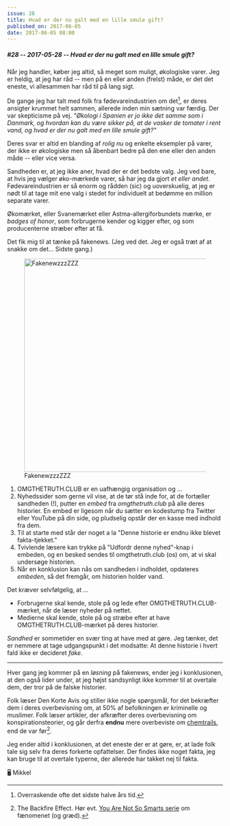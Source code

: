 ```yaml
---
issue: 28
title: Hvad er der nu galt med en lille smule gift?
published_on: 2017-06-05
date: 2017-06-05 08:00
---
```


##### #28 -- 2017-05-28 -- Hvad er der nu galt med en lille smule gift?

Når jeg handler, køber jeg altid, så meget som muligt, økologiske varer. Jeg er heldig, at jeg har råd -- men på en eller anden (frelst) måde, er det det eneste, vi allesammen har råd til på lang sigt.

De gange jeg har talt med folk fra fødevareindustrien om det[^fødevare], er deres ansigter krummet helt sammen, allerede inden min sætning var færdig. Der var skepticisme på vej. _"Økologi i Spanien er jo ikke det samme som i Danmark, og hvordan kan du være sikker på, at de vasker de tomater i rent vand, og hvad er der nu galt med en lille smule gift?"_

Deres svar er altid en blanding af _rolig nu_ og enkelte eksempler på varer, der ikke er økologiske men så åbenbart bedre på den ene eller den anden måde -- eller vice versa.

Sandheden er, at jeg ikke aner, hvad der er det bedste valg. Jeg ved bare, at hvis jeg vælger øko-mærkede varer, så har jeg da gjort _et eller andet_. Fødevareindustrien er så enorm og rådden (sic) og uoverskuelig, at jeg er nødt til at tage mit ene valg i stedet for individuelt at bedømme en million separate varer.

Økomærket, eller Svanemærket eller Astma-allergiforbundets mærke, er _badges of honor_, som forbrugerne kender og kigger efter, og som producenterne stræber efter at få.

Det fik mig til at tænke på fakenews. (Jeg ved det. Jeg er også træt af at snakke om det... Sidste gang.)

<figure><img src="https://s3.brnbw.com/pb-8HW7GrKZ5t-4u4KTJ50Xe.png" alt="FakenewzzzZZZ" width="497" /><figcaption>FakenewzzzZZZ</figcaption></figure>

1. OMGTHETRUTH.CLUB er en uafhængig organisation og ...
1. Nyhedssider som gerne vil vise, at de tør stå inde for, at de fortæller sandheden (!), putter en _embed_ fra _omgthetruth.club_ på alle deres historier. En embed er ligesom når du sætter en kodestump fra Twitter eller YouTube på din side, og pludselig opstår der en kasse med indhold fra dem.
1. Til at starte med står der noget a la "Denne historie er endnu ikke blevet fakta-tjekket."
1. Tvivlende læsere kan trykke på "Udfordr denne nyhed"-knap i embeden, og en besked sendes til omgthetruth.club (os) om, at vi skal undersøge historien.
1. Når en konklusion kan nås om sandheden i indholdet, opdateres _embeden_, så det fremgår, om historien holder vand.

Det kræver selvfølgelig, at ...

- Forbrugerne skal kende, stole på og lede efter OMGTHETRUTH.CLUB-mærket, når de læser nyheder på nettet.
- Medierne skal kende, stole på og stræbe efter at have OMGTHETRUTH.CLUB-mærket på deres historier.

_Sandhed_ er sommetider en svær ting at have med at gøre. Jeg tænker, det er nemmere at tage udgangspunkt i det modsatte: At denne historie i hvert fald ikke er decideret _fake_.

---

Hver gang jeg kommer på en _løsning_ på fakenews, ender jeg i konklusionen, at den også lider under, at jeg højst sandsynligt ikke kommer til at overtale dem, der tror på de falske historier.

Folk læser Den Korte Avis og stiller ikke nogle spørgsmål, for det bekræfter dem i deres overbevisning om, at 50% af befolkningen er kriminelle og muslimer. Folk læser artikler, der afkræfter deres overbevisning om konspirationsteorier, og går derfra **endnu** mere overbeviste om [chemtrails][], end de var før[^backfire].

Jeg ender altid i konklusionen, at det eneste der er at gøre, er, at lade folk tale sig selv fra deres forkerte opfattelser. Der findes ikke noget fakta, jeg kan bruge til at overtale typerne, der allerede har takket nej til fakta.

🖥 Mikkel

[^fødevare]: Overraskende ofte det sidste halve års tid.
[^backfire]: The Backfire Effect. Hør evt. [You Are Not So Smarts serie][you] om fænomenet (og græd).

[chemtrails]: https://en.wikipedia.org/wiki/Chemtrail_conspiracy_theory
[you]: https://youarenotsosmart.com/2017/01/13/yanss-093-the-neuroscience-of-changing-your-mind/
